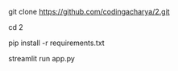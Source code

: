git clone https://github.com/codingacharya/2.git

cd 2

pip install -r requirements.txt

streamlit run app.py
